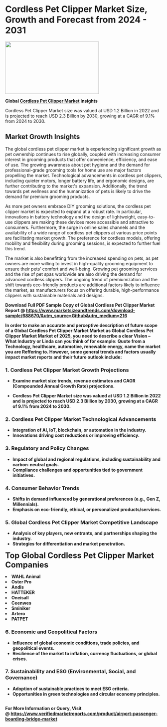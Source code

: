 <H1>Cordless Pet Clipper Market Size, Growth and Forecast from 2024 - 2031</H1><img class="aligncenter size-medium wp-image-584254" src="https://thirdeyenews.in/wp-content/uploads/2024/09/Global-Market-Research-300x168.jpeg" alt="" width="300" height="168" /><p><strong>Global&nbsp;<a href="https://www.marketsizeandtrends.com/download-sample/688670/&amp;utm_source=Github&utm_medium=216">Cordless Pet Clipper Market</a> Insights</strong></p><p>Cordless Pet Clipper Market size was valued at USD 1.2 Billion in 2022 and is projected to reach USD 2.3 Billion by 2030, growing at a CAGR of 9.1% from 2024 to 2030.</p><p><h2>Market Growth Insights</h2> <p>The global cordless pet clipper market is experiencing significant growth as pet ownership continues to rise globally, coupled with increasing consumer interest in grooming products that offer convenience, efficiency, and ease of use. The growing awareness about pet hygiene and the demand for professional-grade grooming tools for home use are major factors propelling the market. Technological advancements in cordless pet clippers, including quieter motors, longer battery life, and ergonomic designs, are further contributing to the market's expansion. Additionally, the trend towards pet wellness and the humanization of pets is likely to drive the demand for premium grooming products.</p> <p><strong></strong></p> <p>As more pet owners embrace DIY grooming solutions, the cordless pet clipper market is expected to expand at a robust rate. In particular, innovations in battery technology and the design of lightweight, easy-to-use clippers are making these devices more accessible and attractive to consumers. Furthermore, the surge in online sales channels and the availability of a wide range of cordless pet clippers at various price points are facilitating market growth. The preference for cordless models, offering mobility and flexibility during grooming sessions, is expected to further fuel this trend.</p> <p>The market is also benefitting from the increased spending on pets, as pet owners are more willing to invest in high-quality grooming equipment to ensure their pets’ comfort and well-being. Growing pet grooming services and the rise of pet spas worldwide are also driving the demand for advanced cordless clippers. The ongoing trend of premiumization and the shift towards eco-friendly products are additional factors likely to influence the market, as manufacturers focus on offering durable, high-performance clippers with sustainable materials and designs.</p> <p><strong></p><p><span class=""><strong>Download Full PDF Sample Copy of Global Cordless Pet Clipper Market Report</strong> @ <a href="https://www.marketsizeandtrends.com/download-sample/688670/&amp;utm_source=Github&utm_medium=216" target="_blank">https://www.marketsizeandtrends.com/download-sample/688670/&amp;utm_source=Github&utm_medium=216</a></span></p><p>In order to make an accurate and perceptive description of future scope of a Global&nbsp;Cordless Pet Clipper Market Market as Global&nbsp;Cordless Pet Clipper Market Market of 2025, you need to describe a clear Vision &ndash; What Industry or Linda can you think of for example: Quote from a Technology, healthcare, automotive, renewable energy, name the market you are Reffering to. However, some general trends and factors usually impact market reports and their future outlook include:</p><h3>1.&nbsp;<strong>Cordless Pet Clipper Market Growth Projections</strong></h3><ul><li>Examine market size trends, revenue estimates and CAGR (Compounded Annual Growth Rate) projections.</li><li><p>Cordless Pet Clipper Market size was valued at USD 1.2 Billion in 2022 and is projected to reach USD 2.3 Billion by 2030, growing at a CAGR of 9.1% from 2024 to 2030.</p></li></ul><h3>2.&nbsp;<strong>Cordless Pet Clipper Market Technological Advancements</strong></h3><ul><li>Integration of AI, IoT, blockchain, or automation in the industry.</li><li>Innovations driving cost reductions or improving efficiency.</li></ul><h3>3.&nbsp;<strong>Regulatory and Policy Changes</strong></h3><ul><li>Impact of global and regional regulations, including sustainability and carbon-neutral goals.</li><li>Compliance challenges and opportunities tied to government initiatives.</li></ul><h3>4.&nbsp;<strong>Consumer Behavior Trends</strong></h3><ul><li>Shifts in demand influenced by generational preferences (e.g., Gen Z, Millennials).</li><li>Emphasis on eco-friendly, ethical, or personalized products/services.</li></ul><h3>5.&nbsp;<strong>Global Cordless Pet Clipper Market Competitive Landscape</strong></h3><ul><li>Analysis of key players, new entrants, and partnerships shaping the industry.</li><li>Strategies for differentiation and market penetration.</li></ul><p data-pm-slice="1 1 []"><span style="color: inherit; font-family: inherit; font-size: 25px;">Top Global Cordless Pet Clipper Market Companies</span></p><div class="" data-test-id=""><p><li>WAHL Animal</li><li> Oster Pro</li><li> Andis</li><li> HATTEKER</li><li> Oneisall</li><li> Ceenwes</li><li> Sminiker</li><li> Artero</li><li> PATPET</li></p></div><h3>6.&nbsp;<strong>Economic and Geopolitical Factors</strong></h3><ul><li>Influence of global economic conditions, trade policies, and geopolitical events.</li><li>Resilience of the market to inflation, currency fluctuations, or global crises.</li></ul><h3>7.&nbsp;<strong>Sustainability and ESG (Environmental, Social, and Governance)</strong></h3><ul><li>Adoption of sustainable practices to meet ESG criteria.</li><li>Opportunities in green technologies and circular economy principles.</li></ul><h2><strong style="font-size: 14px;">For More Information or Query, Visit @&nbsp;</strong><a style="background-color: #ffffff; font-size: 14px;" href="https://www.marketsizeandtrends.com/report/cordless-pet-clipper-market/" target="_blank">https://www.verifiedmarketreports.com/product/airport-passenger-boarding-bridge-market</a></h2>
